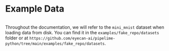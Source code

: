# Example Data
```{image} images/minimnist.png
```

Throughout the documentation, we will refer to the `mini_mnist` dataset when loading data from disk.
You can find it in the `examples/fake_repo/datasets` folder or at `https://github.com/eyecan-ai/pipelime-python/tree/main/examples/fake_repo/datasets`.
